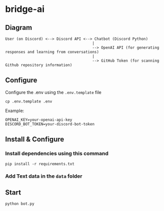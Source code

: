 # bridge-ai

## Diagram

```
User (on Discord) <--> Discord API <--> Chatbot (Discord Python)
                                       |
                                       --> OpenAI API (for generating responses and learning from conversations)
                                       |
                                       --> GitHub Token (for scanning Github repository information)
```
## Configure
Configure the .env using the `.env.template` file
```
cp .env.template .env
```
Example:
```
OPENAI_KEY=your-openai-api-key
DISCORD_BOT_TOKEN=your-discord-bot-token
```
## Install & Configure
### Install dependencies using this command
```
pip install -r requirements.txt
```
### Add Text data in the `data` folder

## Start
```
python bot.py
```
